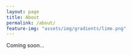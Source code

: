 ```yaml
---
layout: page
title: About
permalink: /about/
feature-img: "assets/img/gradients/lime.png"
---
```


Coming soon...